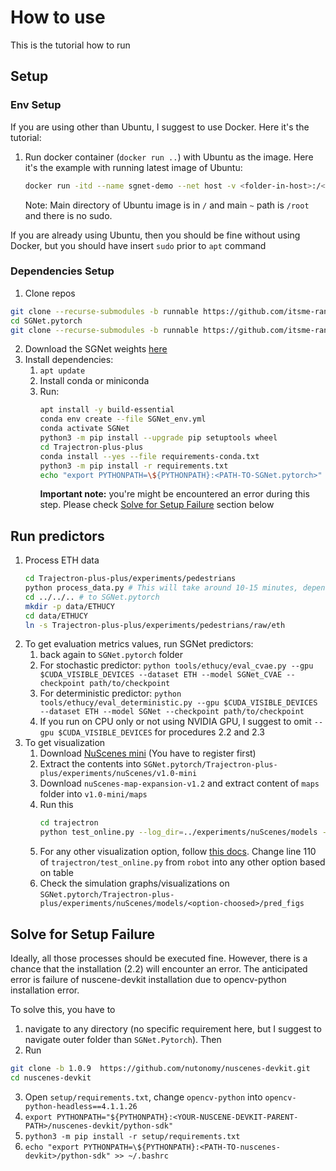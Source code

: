 # How to use

This is the tutorial how to run

## Setup

### Env Setup

If you are using other than Ubuntu, I suggest to use Docker. Here it's the tutorial:

1. Run docker container (`docker run ..`) with Ubuntu as the image. Here it's the example with running latest image of Ubuntu:
   ```bash
   docker run -itd --name sgnet-demo --net host -v <folder-in-host>:/<folder-in-container> ubuntu
   ```
   Note: Main directory of Ubuntu image is in `/` and main `~` path is `/root` and there is no sudo.

If you are already using Ubuntu, then you should be fine without using Docker, but you should have insert `sudo` prior to `apt` command

### Dependencies Setup

1. Clone repos
```bash
git clone --recurse-submodules -b runnable https://github.com/itsme-ranger/SGNet.pytorch.git
cd SGNet.pytorch
git clone --recurse-submodules -b runnable https://github.com/itsme-ranger/Trajectron-plus-plus.git
```
2. Download the SGNet weights [here](https://drive.google.com/drive/folders/1FCudihx-dmns-lh61uOcOD5uIWaKdKh8)
3. Install dependencies:
   1. `apt update`
   2. Install conda or miniconda
   3. Run:
      ```bash
      apt install -y build-essential  
      conda env create --file SGNet_env.yml
      conda activate SGNet
      python3 -m pip install --upgrade pip setuptools wheel
      cd Trajectron-plus-plus
      conda install --yes --file requirements-conda.txt
      python3 -m pip install -r requirements.txt
      echo "export PYTHONPATH=\${PYTHONPATH}:<PATH-TO-SGNet.pytorch>" >> ~/.bashrc
      ```
      **Important note:** you're might be encountered an error during this step. Please check [Solve for Setup Failure](#solve-for-setup-failure) section below

## Run predictors

1. Process ETH data
   ```bash
   cd Trajectron-plus-plus/experiments/pedestrians
   python process_data.py # This will take around 10-15 minutes, depending on your computer.
   cd ../../.. # to SGNet.pytorch
   mkdir -p data/ETHUCY
   cd data/ETHUCY
   ln -s Trajectron-plus-plus/experiments/pedestrians/raw/eth
   ```
2. To get evaluation metrics values, run SGNet predictors:
   1. back again to `SGNet.pytorch` folder
   2. For stochastic predictor: `python tools/ethucy/eval_cvae.py --gpu $CUDA_VISIBLE_DEVICES --dataset ETH --model SGNet_CVAE --checkpoint path/to/checkpoint`
   3. For deterministic predictor: `python tools/ethucy/eval_deterministic.py --gpu $CUDA_VISIBLE_DEVICES --dataset ETH --model SGNet --checkpoint path/to/checkpoint`
   4. If you run on CPU only or not using NVIDIA GPU, I suggest to omit `--gpu $CUDA_VISIBLE_DEVICES` for procedures 2.2 and 2.3
3. To get visualization
   1. Download [NuScenes mini](https://www.nuscenes.org/nuscenes#download) (You have to register first)
   2. Extract the contents into `SGNet.pytorch/Trajectron-plus-plus/experiments/nuScenes/v1.0-mini`
   3. Download `nuScenes-map-expansion-v1.2` and extract content of `maps` folder into `v1.0-mini/maps`
   4. Run this
      ```bash
      cd trajectron
      python test_online.py --log_dir=../experiments/nuScenes/models --data_dir=../experiments/processed --conf=config.json --eval_data_dict=nuScenes_test_mini_full.pkl --map_encoding --incl_robot_node
      ```
   5. For any other visualization option, follow [this docs](https://github.com/itsme-ranger/Trajectron-plus-plus/tree/runnable?tab=readme-ov-file#online-execution). Change line 110 of `trajectron/test_online.py` from `robot` into any other option based on table
   6. Check the simulation graphs/visualizations on `SGNet.pytorch/Trajectron-plus-plus/experiments/nuScenes/models/<option-choosed>/pred_figs`

## Solve for Setup Failure

Ideally, all those processes should be executed fine. However, there is a chance that the installation (2.2) will encounter an error. The anticipated error is failure of nuscene-devkit installation due to opencv-python installation error.

To solve this, you have to
1. navigate to any directory (no specific requirement here, but I suggest to navigate outer folder than `SGNet.Pytorch`). Then
2. Run
```bash
git clone -b 1.0.9  https://github.com/nutonomy/nuscenes-devkit.git
cd nuscenes-devkit
```
3. Open `setup/requirements.txt`, change `opencv-python` into `opencv-python-headless==4.1.1.26`
4. `export PYTHONPATH="${PYTHONPATH}:<YOUR-NUSCENE-DEVKIT-PARENT-PATH>/nuscenes-devkit/python-sdk"`
5. `python3 -m pip install -r setup/requirements.txt`
6. `echo "export PYTHONPATH=\${PYTHONPATH}:<PATH-TO-nuscenes-devkit>/python-sdk" >> ~/.bashrc`